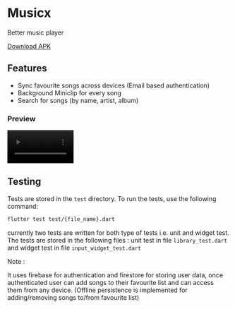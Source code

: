 # Musicx

Better music player

<!-- demo apk link -->
[Download APK]()

## Features

- Sync favourite songs across devices (Email based authentication)
- Background Miniclip for every song
- Search for songs (by name, artist, album)

### Preview

<!-- Preview video -->
<video src = "./doc/preview.mp4" width = 150 controls></video>

## Testing

Tests are stored in the `test` directory. To run the tests, use the following command:

```bash
flutter test test/{file_name}.dart
```

currently two tests are written for both type of tests i.e. unit and widget test. The tests are stored in the following files :
unit test in file `library_test.dart` and widget test in file `input_widget_test.dart`

Note :

It uses firebase for authentication and firestore for storing user data, once authenticated user can add songs to their favourite list and can access them from any device.
(Offline persistence is implemented for adding/removing songs to/from favourite list)
